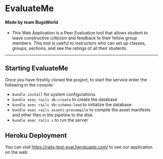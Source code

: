 # EvaluateMe
#### Made by team BugsWorld

* This Web Application is a Peer Evaluation tool that allows student to leave constructive criticism and feedback to their fellow group members. This tool is useful to instructors who can set up classes, groups, sections, and see the ratings of all their students.

***

## Starting EvaluateMe

Once you have freshly cloned the project, to start the service enter the following in the console:  

* `bundle install` for system configurations
* `bundle exec rails db:create` to create the database
* `bundle exec rails db:schema:load` to initialize the database
* `bundle exec rails assets:precompile` to compile the asset manifests and other files in the pipeline to the disk.
* `bundle exec rails s` to run the server

## Heroku Deployment

You can visit https://rails-test-eval.herokuapp.com/ to see our application on the web

